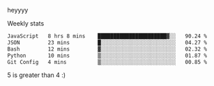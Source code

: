 heyyyy

Weekly stats
<!--START_SECTION:waka-->

```txt
JavaScript   8 hrs 8 mins    ██████████████████████▓░░   90.24 %
JSON         23 mins         █░░░░░░░░░░░░░░░░░░░░░░░░   04.27 %
Bash         12 mins         ▓░░░░░░░░░░░░░░░░░░░░░░░░   02.32 %
Python       10 mins         ▒░░░░░░░░░░░░░░░░░░░░░░░░   01.87 %
Git Config   4 mins          ▒░░░░░░░░░░░░░░░░░░░░░░░░   00.85 %
```

<!--END_SECTION:waka-->
5 is greater than 4 :)
